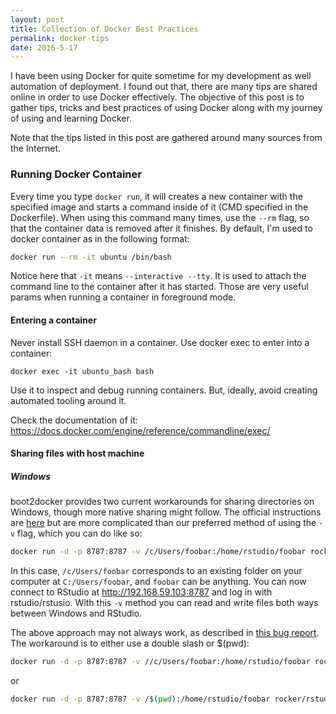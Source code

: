 ```yaml
---
layout: post
title: Collection of Docker Best Practices
permalink: docker-tips
date: 2016-5-17
---
```


I have been using Docker for quite sometime for my development as well automation of deployment.
I found out that, there are many tips are shared online in order to use Docker effectively.
The objective of this post is to gather tips, tricks and best practices of using Docker along with my journey of using and learning Docker.

Note that the tips listed in this post are gathered around many sources from the Internet.

### Running Docker Container

Every time you type ``docker run``, it will creates a new container with the specified image and starts a command inside of it (CMD specified in the Dockerfile). When using this command many times, use the `--rm` flag, so that the container data is removed after it finishes. By default, I'm used to docker container as in the following format:

```bash
docker run --rm -it ubuntu /bin/bash
```
Notice here that `-it` means `--interactive --tty`. It is used to attach the command line to the container after it has started. Those are very useful params when running a container in foreground mode.

#### Entering a container
Never install SSH daemon in a container. Use docker exec to enter into a container:
```
docker exec -it ubuntu_bash bash
```
Use it to inspect and debug running containers. But, ideally, avoid creating automated tooling around it.

Check the documentation of it: https://docs.docker.com/engine/reference/commandline/exec/

#### Sharing files with host machine

##### Windows #####

boot2docker provides two current workarounds for sharing directories on Windows, though more native sharing might follow.  The official instructions are [here](https://github.com/boot2docker/boot2docker#folder-sharing) but are more complicated than our preferred method of using the `-v` flag, which you can do like so:

```bash
docker run -d -p 8787:8787 -v /c/Users/foobar:/home/rstudio/foobar rocker/rstudio
```

In this case, `/c/Users/foobar` corresponds to an existing folder on your computer at `C:/Users/foobar`, and `foobar` can be anything. You can now connect to RStudio at http://192.168.59.103:8787 and log in with rstudio/rstusio. With this `-v` method you can read and write files both ways between Windows and RStudio.

The above approach may not always work, as described in [this bug report](https://github.com/boot2docker/boot2docker/issues/846). The workaround is to either use a double slash or $(pwd):

```bash
docker run -d -p 8787:8787 -v //c/Users/foobar:/home/rstudio/foobar rocker/rstudio
```

or

```bash
docker run -d -p 8787:8787 -v /$(pwd):/home/rstudio/foobar rocker/rstudio
